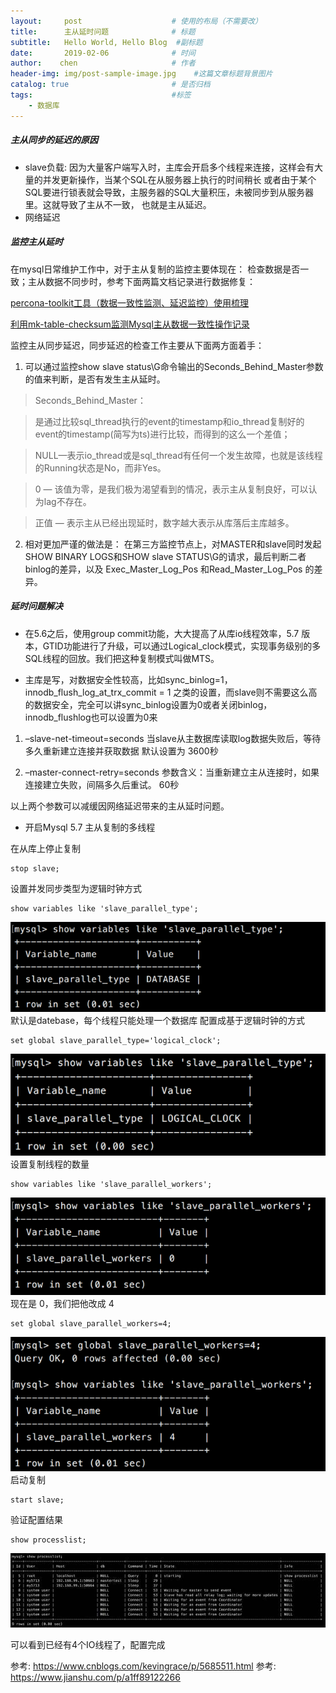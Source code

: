 ```yaml
---
layout:     post                    # 使用的布局（不需要改）
title:      主从延时问题              # 标题 
subtitle:   Hello World, Hello Blog  #副标题
date:       2019-02-06              # 时间
author:    chen                     # 作者
header-img: img/post-sample-image.jpg    #这篇文章标题背景图片
catalog: true                       # 是否归档
tags:                               #标签
    - 数据库
---
```



##### 主从同步的延迟的原因


- slave负载: 
 因为大量客户端写入时，主库会开启多个线程来连接，这样会有大量的并发更新操作，当某个SQL在从服务器上执行的时间稍长 或者由于某个SQL要进行锁表就会导致，主服务器的SQL大量积压，未被同步到从服务器里。这就导致了主从不一致， 也就是主从延迟。
- 网络延迟 



##### 监控主从延时


在mysql日常维护工作中，对于主从复制的监控主要体现在：
检查数据是否一致；主从数据不同步时，参考下面两篇文档记录进行数据修复：

[percona-toolkit工具（数据一致性监测、延迟监控）使用梳理](http://www.cnblogs.com/kevingrace/p/6278200.html)

[利用mk-table-checksum监测Mysql主从数据一致性操作记录](http://www.cnblogs.com/kevingrace/p/6278200.html)


监控主从同步延迟，同步延迟的检查工作主要从下面两方面着手：
1. 可以通过监控show slave status\G命令输出的Seconds_Behind_Master参数的值来判断，是否有发生主从延时。

> Seconds_Behind_Master：

> 是通过比较sql_thread执行的event的timestamp和io_thread复制好的event的timestamp(简写为ts)进行比较，而得到的这么一个差值；

>  NULL—表示io_thread或是sql_thread有任何一个发生故障，也就是该线程的Running状态是No，而非Yes。

>  0 — 该值为零，是我们极为渴望看到的情况，表示主从复制良好，可以认为lag不存在。

>  正值 — 表示主从已经出现延时，数字越大表示从库落后主库越多。

2. 相对更加严谨的做法是：
在第三方监控节点上，对MASTER和slave同时发起SHOW BINARY LOGS和SHOW slave STATUS\G的请求，最后判断二者binlog的差异，以及 Exec_Master_Log_Pos 和Read_Master_Log_Pos 的差异。



##### 延时问题解决


- 在5.6之后，使用group commit功能，大大提高了从库io线程效率，5.7 版本，GTID功能进行了升级，可以通过Logical_clock模式，实现事务级别的多SQL线程的回放。我们把这种复制模式叫做MTS。



- 主库是写，对数据安全性较高，比如sync_binlog=1，innodb_flush_log_at_trx_commit = 1 之类的设置，而slave则不需要这么高的数据安全，完全可以讲sync_binlog设置为0或者关闭binlog，innodb_flushlog也可以设置为0来

1. –slave-net-timeout=seconds 
当slave从主数据库读取log数据失败后，等待多久重新建立连接并获取数据 默认设置为 3600秒

1. –master-connect-retry=seconds 
参数含义：当重新建立主从连接时，如果连接建立失败，间隔多久后重试。 60秒 

以上两个参数可以减缓因网络延迟带来的主从延时问题。


- 开启Mysql 5.7 主从复制的多线程

在从库上停止复制

```
stop slave;
```

设置并发同步类型为逻辑时钟方式

```
show variables like 'slave_parallel_type';
```

![image](/img/逻辑时钟.png)
默认是datebase，每个线程只能处理一个数据库
配置成基于逻辑时钟的方式

```
set global slave_parallel_type='logical_clock';
```

 ![image](/img/逻辑时钟2.png)
设置复制线程的数量

```
show variables like 'slave_parallel_workers';
```

![image](/img/逻辑时钟3.png)
现在是 0，我们把他改成 4

```
set global slave_parallel_workers=4;
```

![image](/img/逻辑时钟4.png)
启动复制

```
start slave;
```

验证配置结果

```
show processlist;
```
![image](/img/逻辑时钟5.jpg)

可以看到已经有4个IO线程了，配置完成
 














参考: https://www.cnblogs.com/kevingrace/p/5685511.html
参考: https://www.jianshu.com/p/a1ff89122266